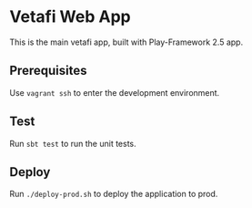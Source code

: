 # Vetafi Web App

This is the main vetafi app, built with Play-Framework 2.5 app.

## Prerequisites

Use `vagrant ssh` to enter the development environment.

## Test

Run `sbt test` to run the unit tests.

## Deploy

Run `./deploy-prod.sh` to deploy the application to prod.



